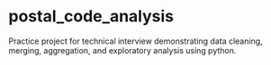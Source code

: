 # postal_code_analysis
Practice project for technical interview demonstrating data cleaning, merging, aggregation, and exploratory analysis using python. 
